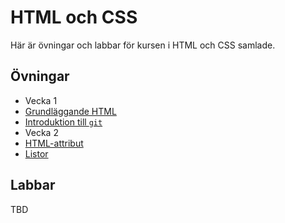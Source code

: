 # HTML och CSS

Här är övningar och labbar för kursen i HTML och CSS samlade.

## Övningar

- Vecka 1
 - [Grundläggande HTML](exercises/week1/basic_html/exercises)
 - [Introduktion till `git`](exercises/week1/git/exercises)
- Vecka 2
 - [HTML-attribut](exercises/week2/attributes/exercises)
 - [Listor](exercises/week2/lists/exercises)

## Labbar

TBD

